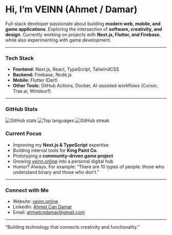 # Hi, I’m VEINN (Ahmet / Damar)

Full-stack developer passionate about building **modern web, mobile, and game applications**.
Exploring the intersection of **software, creativity, and design**.
Currently working on projects with **Next.js, Flutter, and Firebase**, while also experimenting with game development.

---

### Tech Stack
- **Frontend:** Next.js, React, TypeScript, TailwindCSS
- **Backend:** Firebase, Node.js
- **Mobile:** Flutter (Dart)
- **Other Tools:** GitHub Actions, Docker, AI-assisted workflows (Cursor, Trae.ai, Windsurf)

---

### GitHub Stats

<img src="https://github-readme-stats.vercel.app/api?username=VEINNIV&show_icons=true&theme=github_dark" alt="GitHub stats" />
<img src="https://github-readme-stats.vercel.app/api/top-langs/?username=VEINNIV&layout=compact&theme=github_dark" alt="Top languages" />
<img src="https://streak-stats.demolab.com?user=VEINNIV&theme=github_dark&hide_border=true" alt="GitHub streak" />

### Current Focus
- Improving my **Next.js & TypeScript** expertise
- Building internal tools for **King Paint Co.**
- Prototyping a **community-driven game project**
- Growing [veinn.online](https://veinn.online) into a personal digital hub
- Humor? Always. For example: “There are 10 types of people: those who understand binary and those who don’t.”

---

### Connect with Me
- Website: [veinn.online](https://veinn.online)
- LinkedIn: [Ahmet Can Damar](https://www.linkedin.com/in/ahmet-can-damar-5a0883209/)
- Email: ahmetcndamar@gmail.com

---

“Building technology that connects creativity and functionality.”
